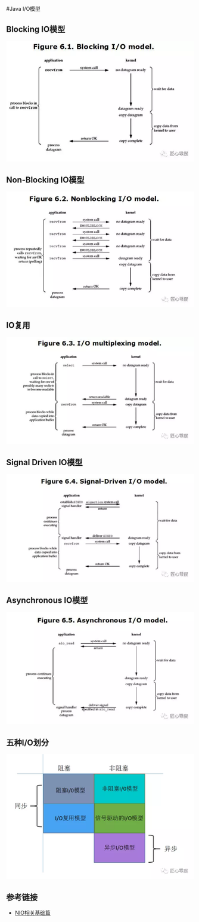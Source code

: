 #Java I/O模型

## Blocking IO模型

<div align=center><img src="../pics/blockio.webp"></div>

## Non-Blocking IO模型

<div align=center><img src="../pics/nonblockio.webp"></div>

## IO复用

<div align=center><img src="../pics/iomul.webp"></div>

## Signal Driven IO模型

<div align=center><img src="../pics/signalio.webp"></div>

## Asynchronous IO模型

<div align=center><img src="../pics/asyio.webp"></div>

## 五种I/O划分

<div align=center><img src="../pics/sort.webp"></div>

## 参考链接

* [NIO相关基础篇](https://mp.weixin.qq.com/s?__biz=MzU0MzQ5MDA0Mw==&mid=2247483907&idx=1&sn=3d5e1384a36bd59f5fd14135067af1c2&chksm=fb0be897cc7c61815a6a1c3181f3ba3507b199fd7a8c9025e9d8f67b5e9783bc0f0fe1c73903&scene=21#wechat_redirect)